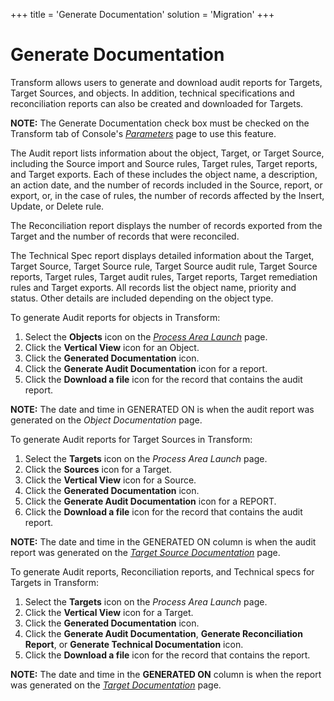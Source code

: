 +++
title = 'Generate Documentation'
solution = 'Migration'
+++

# Generate Documentation

Transform allows users to generate and download audit reports for
Targets, Target Sources, and objects. In addition, technical
specifications and reconciliation reports can also be created and
downloaded for Targets.

<span style="font-weight: bold;">NOTE:</span> The Generate Documentation
check box must be checked on the Transform tab of Console's
<span style="font-style: italic;">[Parameters](../../Console/Page_Desc/Parameters.htm#Transform_Tab)</span>
page to use this feature.

The Audit report lists information about the object, Target, or Target
Source, including the Source import and Source rules, Target rules,
Target reports, and Target exports. Each of these includes the object
name, a description, an action date, and the number of records included
in the Source, report, or export, or, in the case of rules, the number
of records affected by the Insert, Update, or Delete rule.

The Reconciliation report displays the number of records exported from
the Target and the number of records that were reconciled.

The Technical Spec report displays detailed information about the
Target, Target Source, Target Source rule, Target Source audit rule,
Target Source reports, Target rules, Target audit rules, Target reports,
Target remediation rules and Target exports. All records list the object
name, priority and status. Other details are included depending on the
object type.

To generate Audit reports for objects in Transform:

1.  Select the **Objects** icon on the *[Process Area
    Launch](../Page_Desc/Process_Area_Launch.htm)* page.
2.  Click the **Vertical View** icon for an Object.
3.  Click the **Generated Documentation** icon.
4.  Click the **Generate Audit Documentation** icon for a report.
5.  Click the **Download a file** icon for the record that contains the
    audit report.

**NOTE:** The date and time in GENERATED ON is when the audit report was
generated on the *Object Documentation* page.

To generate Audit reports for Target Sources in Transform:

1.  Select the **Targets** icon on the *Process Area Launch* page.
2.  Click the **Sources** icon for a Target.
3.  Click the **Vertical View** icon for a Source.
4.  Click the **Generated Documentation** icon.
5.  Click the **Generate Audit Documentation** icon for a REPORT.
6.  Click the **Download a file** icon for the record that contains the
    audit report.

**NOTE:** The date and time in the GENERATED ON column is when the audit
report was generated on the *[Target Source
Documentation](../Page_Desc/Target_Source_Documentation.htm)* page.

To generate Audit reports, Reconciliation reports, and Technical specs
for Targets in Transform:

1.  Select the **Targets** icon on the *Process Area Launch* page.
2.  Click the **Vertical View** icon for a Target.
3.  Click the **Generated Documentation** icon.
4.  Click the **Generate Audit Documentation**, **Generate
    Reconciliation Report**, or **Generate Technical Documentation**
    icon.
5.  Click the **Download a file** icon for the record that contains the
    report.

**NOTE:** The date and time in the **GENERATED ON** column is when the
report was generated on the *[Target
Documentation](../Page_Desc/Target_Documentation.htm)* page.
